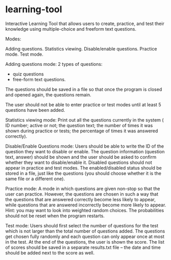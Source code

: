 # learning-tool
 Interactive Learning Tool that allows users to create, practice, and test their knowledge using multiple-choice and freeform text questions.

Modes:

Adding questions.
Statistics viewing.
Disable/enable questions.
Practice mode.
Test mode.

Adding questions mode:
2 types of questions: 
- quiz questions 
- free-form text questions. 

The questions should be saved in a file so that once the program is closed and opened again, the questions remain.

The user should not be able to enter practice or test modes until at least 5 questions have been added.

Statistics viewing mode:
Print out all the questions currently in the system ( ID number; active or not; the question text; the number of times it was shown during practice or tests; the percentage of times it was answered correctly).


Disable/Enable Questions mode:
Users should be able to write the ID of the question they want to disable or enable. The question information (question text, answer) should be shown and the user should be asked to confirm whether they want to disable/enable it. Disabled questions should not appear in practice and test modes. The enabled/disabled status should be stored in a file, just like the questions (you should choose whether it is the same file or a different one).

Practice mode:
A mode in which questions are given non-stop so that the user can practice. However, the questions are chosen in such a way that the questions that are answered correctly become less likely to appear, while questions that are answered incorrectly become more likely to appear. Hint: you may want to look into weighted random choices. The probabilities should not be reset when the program restarts.

Test mode:
Users should first select the number of questions for the test which is not larger than the total number of questions added. The questions get chosen fully randomly and each question can only appear once at most in the test. At the end of the questions, the user is shown the score. The list of scores should be saved in a separate results.txt file – the date and time should be added next to the score as well.

